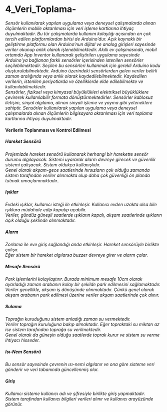 # 4_Veri_Toplama-



*Sensör kullanılarak yapılan uygulama veya deneysel çalışmalarda alınan ölçümlerin mobile aktarılması için veri işleme kartlarına ihtiyaç duyulmaktadır. Bu tür çalışmalarda kullanım kolaylığı açısından en çok tercih edilen platformlardan birisi de Arduino'dur. Açık kaynaklı bir geliştirme platformu olan Arduino’nun dijital ve analog girişleri sayesinde veriler okunup anlık olarak işlenebilmektedir. Akıllı ev çalışmasında, mobil ortamda App Inventor kullanarak geliştirilen uygulama sayesinde Arduino'ya bağlanan farklı sensörler içerisinden istenilen sensörler seçilebilmektedir. Seçilen bu sensörleri kullanmak için gerekli Arduino kodu oluşturulabilmektedir. Arduino üzerindeki sensörlerden gelen veriler belirli zaman aralığında veya anlık olarak kaydedilebilmektedir. Kaydedilen verilerin, istenilen periyotlarda ve özelliklerde elde edilebilmekte ve kullanılabilmektedir.*<br/>
*Sensörler, fiziksel veya kimyasal büyüklükleri elektriksel büyüklüklere çevirerek kullanılabilir formata dönüştürmektedirler. Sensörler kablosuz iletişim, sinyal algılama, alınan sinyali işleme ve yayma gibi yeteneklere sahiptir. Sensörler kullanılarak yapılan uygulama veya deneysel çalışmalarda alınan ölçümlerin bilgisayara aktarılması için veri toplama kartlarına ihtiyaç duyulmaktadır.*<br/>


#### Verilerin Toplanması ve Kontrol Edilmesi

##### Hareket Sensörü 
*Projemizde hareket sensörü kullanarak herhangi bir harekette sensör durumu algılayacak. Sistemi uyararak alarm devreye girecek ve güvenlik sistemi çalışacak. Sistem oldukça  kullanışlıdır. <br/>
Genel olarak akşam-gece saatlerinde hırsızların çok olduğu zamanda sistem tarafından veriler alınmakta olup daha çok güvenliği ön planda tutmak amaçlanmaktadır..*

#####  Işıklar 
*Evdeki ışıklar, kullanıcı isteği ile etkinleşir. Kullanıcı evden uzakta olsa bile ışıklara müdahale edip kapatıp açabilir. <br/>
Veriler, gündüz güneşli saatlerde ışıkların kapalı, akşam saatlerinde ışıkların açık olduğu şeklinde alınmaktadır.*

##### Alarm 
*Zorlama ile eve giriş sağlandığı anda etkinleşir. Hareket sensörüyle birlikte çalışır.<br/>
Eğer sistem bir hareket algılarsa buzzer devreye girer ve alarm çalar.*

##### Mesafe Sensörü 
 *Park işlemlerini kolaylaştırır. Burada minimum mesafe 10cm olarak ayarladığı zaman arabanın kolay bir şekilde park edilmesini sağlamaktadır.<br/>
 Veriler genellikle, akşam iş dönüşünde alınmaktadır. Çünkü genel olarak akşam arabanın park edilmesi üzerine veriler akşam saatlerinde çok alınır.*
 
##### Sulama 
 *Toprağın kuruduğunu sistem anladığı zaman su vermektedir. <br/>
Veriler toprağın kuruluğuna bakıp almaktadır. Eğer topraktaki su miktarı az ise sistem tarafından toprağa su verilmektedir.<br/>
Genel olarak da güneşin olduğu saatlerde toprak kurur ve sistem su verme ihtiyacı hisseder.* 

##### Isı-Nem Sensörü
*Bu sensör sayesinde çevrenin ısı-nemi algılanır ve ona göre sisteme veri gönderir ve veri tabanında güncellenmiş olur.*

##### Giriş 
*Kullanıcı sisteme kullanıcı adı ve şifresiyle birlikte giriş yapmaktadır.<br/> 
Sistem tarafından kullanıcı bilgileri verileri alınır ve kullanıcı arayüzünde görünür.*
